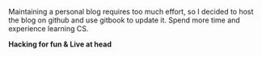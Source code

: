 Maintaining a personal blog requires too much effort, so I decided to host the blog on github and use gitbook to update it.
Spend more time and experience learning CS.

**Hacking for fun & Live at head**
